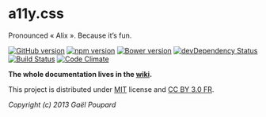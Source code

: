 a11y.css
========

Pronounced « Alix ». Because it’s fun.

[![GitHub version](https://badge.fury.io/gh/ffoodd%2Fa11y.css.svg)](https://badge.fury.io/gh/ffoodd%2Fa11y.css)
[![npm version](https://badge.fury.io/js/a11y.css.svg)](https://badge.fury.io/js/a11y.css)
[![Bower version](https://badge.fury.io/bo/a11y.css.svg)](https://badge.fury.io/bo/a11y.css)
[![devDependency Status](https://david-dm.org/ffoodd/a11y.css/dev-status.svg)](https://david-dm.org/ffoodd/a11y.css#info=devDependencies)
[![Build Status](https://travis-ci.org/ffoodd/a11y.css.svg?branch=master)](https://travis-ci.org/ffoodd/a11y.css)
[![Code Climate](https://codeclimate.com/github/ffoodd/a11y.css/badges/gpa.svg)](https://codeclimate.com/github/ffoodd/a11y.css)

**The whole documentation lives in the [wiki](https://github.com/ffoodd/a11y.css/wiki).**

This project is distributed under [MIT](http://opensource.org/licenses/MIT "The MIT licence") license and [CC BY 3.0 FR](http://creativecommons.org/licenses/by/3.0/fr/).

*Copyright (c) 2013 Gaël Poupard*
